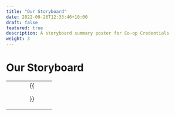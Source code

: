 ```yaml
---
title: "Our Storyboard"
date: 2022-09-26T12:33:46+10:00
draft: false
featured: true
description: A storyboard summary poster for Co-op Credentials
weight: 3
---
```


# Our Storyboard

|  |  |
|--|:--:|
| | {{<figure src="/images/illustrations/storyboard.svg">}} |

